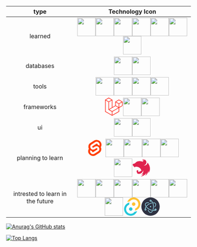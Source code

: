 | type           |                                                        Technology Icon                                                        | 
|:-------------: | :---------------------------------------------------------------------------------------------------------------------------: | 
|    learned     |              <img height="50" src="https://user-images.githubusercontent.com/25181517/192158954-f88b5814-d510-4564-b285-dff7d6400dad.png"><img height="50" src="https://user-images.githubusercontent.com/25181517/183898674-75a4a1b1-f960-4ea9-abcb-637170a00a75.png"><img height="50" src="https://user-images.githubusercontent.com/25181517/117447155-6a868a00-af3d-11eb-9cfe-245df15c9f3f.png"><img height="50" src="https://user-images.githubusercontent.com/25181517/183568594-85e280a7-0d7e-4d1a-9028-c8c2209e073c.png"><img height="50" src="https://user-images.githubusercontent.com/25181517/117201156-9a724800-adec-11eb-9a9d-3cd0f67da4bc.png"><img height="50" src="https://user-images.githubusercontent.com/25181517/183423507-c056a6f9-1ba8-4312-a350-19bcbc5a8697.png"><img height="50" src="https://user-images.githubusercontent.com/25181517/183570228-6a040b9f-3ddf-47a2-a201-743121dac664.png">| 
| databases      |                                                            <img height="50" src="https://user-images.githubusercontent.com/25181517/183896128-ec99105a-ec1a-4d85-b08b-1aa1620b2046.png"><img height="50" src="https://user-images.githubusercontent.com/25181517/182884177-d48a8579-2cd0-447a-b9a6-ffc7cb02560e.png">|
| tools          |                     <img height="50" src="https://user-images.githubusercontent.com/25181517/192108891-d86b6220-e232-423a-bf5f-90903e6887c3.png"><img height="50" src="https://user-images.githubusercontent.com/25181517/192108372-f71d70ac-7ae6-4c0d-8395-51d8870c2ef0.png"><img height="50" src="https://user-images.githubusercontent.com/25181517/117207242-07d5a700-adf4-11eb-975e-be04e62b984b.png"><img height="50" src="https://user-images.githubusercontent.com/25181517/121401671-49102800-c959-11eb-9f6f-74d49a5e1774.png">|
| frameworks     |                                <svg width="50" height="50" viewBox="0 0 50 52" xmlns="http://www.w3.org/2000/svg"><title>Logomark</title><path d="M49.626 11.564a.809.809 0 0 1 .028.209v10.972a.8.8 0 0 1-.402.694l-9.209 5.302V39.25c0 .286-.152.55-.4.694L20.42 51.01c-.044.025-.092.041-.14.058-.018.006-.035.017-.054.022a.805.805 0 0 1-.41 0c-.022-.006-.042-.018-.063-.026-.044-.016-.09-.03-.132-.054L.402 39.944A.801.801 0 0 1 0 39.25V6.334c0-.072.01-.142.028-.21.006-.023.02-.044.028-.067.015-.042.029-.085.051-.124.015-.026.037-.047.055-.071.023-.032.044-.065.071-.093.023-.023.053-.04.079-.06.029-.024.055-.05.088-.069h.001l9.61-5.533a.802.802 0 0 1 .8 0l9.61 5.533h.002c.032.02.059.045.088.068.026.02.055.038.078.06.028.029.048.062.072.094.017.024.04.045.054.071.023.04.036.082.052.124.008.023.022.044.028.068a.809.809 0 0 1 .028.209v20.559l8.008-4.611v-10.51c0-.07.01-.141.028-.208.007-.024.02-.045.028-.068.016-.042.03-.085.052-.124.015-.026.037-.047.054-.071.024-.032.044-.065.072-.093.023-.023.052-.04.078-.06.03-.024.056-.05.088-.069h.001l9.611-5.533a.801.801 0 0 1 .8 0l9.61 5.533c.034.02.06.045.09.068.025.02.054.038.077.06.028.029.048.062.072.094.018.024.04.045.054.071.023.039.036.082.052.124.009.023.022.044.028.068zm-1.574 10.718v-9.124l-3.363 1.936-4.646 2.675v9.124l8.01-4.611zm-9.61 16.505v-9.13l-4.57 2.61-13.05 7.448v9.216l17.62-10.144zM1.602 7.719v31.068L19.22 48.93v-9.214l-9.204-5.209-.003-.002-.004-.002c-.031-.018-.057-.044-.086-.066-.025-.02-.054-.036-.076-.058l-.002-.003c-.026-.025-.044-.056-.066-.084-.02-.027-.044-.05-.06-.078l-.001-.003c-.018-.03-.029-.066-.042-.1-.013-.03-.03-.058-.038-.09v-.001c-.01-.038-.012-.078-.016-.117-.004-.03-.012-.06-.012-.09v-.002-21.481L4.965 9.654 1.602 7.72zm8.81-5.994L2.405 6.334l8.005 4.609 8.006-4.61-8.006-4.608zm4.164 28.764l4.645-2.674V7.719l-3.363 1.936-4.646 2.675v20.096l3.364-1.937zM39.243 7.164l-8.006 4.609 8.006 4.609 8.005-4.61-8.005-4.608zm-.801 10.605l-4.646-2.675-3.363-1.936v9.124l4.645 2.674 3.364 1.937v-9.124zM20.02 38.33l11.743-6.704 5.87-3.35-8-4.606-9.211 5.303-8.395 4.833 7.993 4.524z" fill="#FF2D20" fill-rule="evenodd"/></svg><img height="50" src="https://user-images.githubusercontent.com/25181517/183897015-94a058a6-b86e-4e42-a37f-bf92061753e5.png"><img height="50" src="https://user-images.githubusercontent.com/25181517/183859966-a3462d8d-1bc7-4880-b353-e2cbed900ed6.png">|
|ui              |              <img height="50" src="https://user-images.githubusercontent.com/25181517/202896760-337261ed-ee92-4979-84c4-d4b829c7355d.png"><img height="50" src="https://user-images.githubusercontent.com/25181517/183898054-b3d693d4-dafb-4808-a509-bab54cf5de34.png">|
|planning to learn|           <svg xmlns="http://www.w3.org/2000/svg" width="50" height="50" viewBox="0 0 107 128"><title>svelte-logo</title><path d="M94.1566,22.8189c-10.4-14.8851-30.94-19.2971-45.7914-9.8348L22.2825,29.6078A29.9234,29.9234,0,0,0,8.7639,49.6506a31.5136,31.5136,0,0,0,3.1076,20.2318A30.0061,30.0061,0,0,0,7.3953,81.0653a31.8886,31.8886,0,0,0,5.4473,24.1157c10.4022,14.8865,30.9423,19.2966,45.7914,9.8348L84.7167,98.3921A29.9177,29.9177,0,0,0,98.2353,78.3493,31.5263,31.5263,0,0,0,95.13,58.117a30,30,0,0,0,4.4743-11.1824,31.88,31.88,0,0,0-5.4473-24.1157" style="fill:#ff3e00"/><path d="M45.8171,106.5815A20.7182,20.7182,0,0,1,23.58,98.3389a19.1739,19.1739,0,0,1-3.2766-14.5025,18.1886,18.1886,0,0,1,.6233-2.4357l.4912-1.4978,1.3363.9815a33.6443,33.6443,0,0,0,10.203,5.0978l.9694.2941-.0893.9675a5.8474,5.8474,0,0,0,1.052,3.8781,6.2389,6.2389,0,0,0,6.6952,2.485,5.7449,5.7449,0,0,0,1.6021-.7041L69.27,76.281a5.4306,5.4306,0,0,0,2.4506-3.631,5.7948,5.7948,0,0,0-.9875-4.3712,6.2436,6.2436,0,0,0-6.6978-2.4864,5.7427,5.7427,0,0,0-1.6.7036l-9.9532,6.3449a19.0329,19.0329,0,0,1-5.2965,2.3259,20.7181,20.7181,0,0,1-22.2368-8.2427,19.1725,19.1725,0,0,1-3.2766-14.5024,17.9885,17.9885,0,0,1,8.13-12.0513L55.8833,23.7472a19.0038,19.0038,0,0,1,5.3-2.3287A20.7182,20.7182,0,0,1,83.42,29.6611a19.1739,19.1739,0,0,1,3.2766,14.5025,18.4,18.4,0,0,1-.6233,2.4357l-.4912,1.4978-1.3356-.98a33.6175,33.6175,0,0,0-10.2037-5.1l-.9694-.2942.0893-.9675a5.8588,5.8588,0,0,0-1.052-3.878,6.2389,6.2389,0,0,0-6.6952-2.485,5.7449,5.7449,0,0,0-1.6021.7041L37.73,51.719a5.4218,5.4218,0,0,0-2.4487,3.63,5.7862,5.7862,0,0,0,.9856,4.3717,6.2437,6.2437,0,0,0,6.6978,2.4864,5.7652,5.7652,0,0,0,1.602-.7041l9.9519-6.3425a18.978,18.978,0,0,1,5.2959-2.3278,20.7181,20.7181,0,0,1,22.2368,8.2427,19.1725,19.1725,0,0,1,3.2766,14.5024,17.9977,17.9977,0,0,1-8.13,12.0532L51.1167,104.2528a19.0038,19.0038,0,0,1-5.3,2.3287" style="fill:#fff"/></svg> <img height="50" src="https://user-images.githubusercontent.com/25181517/183890598-19a0ac2d-e88a-4005-a8df-1ee36782fde1.png"><img height="50" src="https://user-images.githubusercontent.com/25181517/186150365-da1eccce-6201-487c-8649-45e9e99435fd.png"><img height="50" src="https://user-images.githubusercontent.com/25181517/186150304-1568ffdf-4c62-4bdc-9cf1-8d8efcea7c5b.png"><img height="50" src="https://user-images.githubusercontent.com/25181517/192106073-90fffafe-3562-4ff9-a37e-c77a2da0ff58.png"><img height="50" src="./opengl.png"><svg height="50" viewBox="0 0 264.58333 255.58751" width="50" xmlns="http://www.w3.org/2000/svg"><path d="m153.33845 45.652481c-1.80934 0-3.48944.387729-5.04032.904673 3.29558 2.19706 5.10493 5.104961 6.00963 8.400551.0648.45233.19386.775444.25856 1.227759.0648.387729.12916.775444.12916 1.163171.2586 5.686509-1.48628 6.397323-2.71403 9.757543-1.87398 4.329529-1.35704 8.982133.90466 12.730079.19387.452318.45234.969275.77546 1.421618-2.45558-16.348759 11.17919-18.804304 13.69932-23.90924.19386-4.458761-3.48944-7.431263-6.39731-9.499092-2.77864-1.680104-5.29884-2.197062-7.62513-2.197062zm20.54903 3.683318c-.25858 1.486247-.0647 1.09853-.12913 1.873973-.0647.516945-.0647 1.163157-.12914 1.680102-.12914.516959-.2586 1.033904-.45236 1.550886-.12913.516945-.32309 1.033903-.51694 1.550847-.2586.516983-.45234.969301-.71082 1.486258-.19385.258585-.32309.516945-.51695.775443-.12914.193857-.25858.387715-.38771.581572-.32309.452355-.64621.904673-.96929 1.292387-.38774.387729-.71083.840046-1.16319 1.163171v.0647c-.38771.3231-.77543.710815-1.22775 1.033903-1.35702 1.033902-2.90787 1.809344-4.32952 2.778644-.45231.323088-.90468.581587-1.29238.9693-.45233.323088-.84006.646176-1.22776 1.033903-.45236.387715-.77545.775442-1.16318 1.227784-.32309.387728-.7108.840048-.96927 1.292402-.32312.452317-.6462.904661-.9047 1.35699-.25857.516944-.45233.969299-.71081 1.486245-.19385.516944-.38773.969301-.51695 1.486244-.19386.581586-.3231 1.098544-.45234 1.615514-.0647.258583-.0647.58156-.12914.840045-.0648.258584-.0648.516945-.12913.775443 0 .516944-.0647 1.09853-.0647 1.615475 0 .387727 0 .775441.0647 1.163169 0 .516946.0647 1.033892.19385 1.615476.0647.516944.19384 1.033902.32312 1.550885.19386.516944.3231 1.033902.51694 1.550847.12916.323126.32309.646213.45236.904673l-14.86252-5.75114c-2.52018-.710815-4.9757-1.35699-7.49588-1.938576-1.357-.323087-2.714-.646198-4.07102-.969299-3.87719-.77543-7.81895-1.356991-11.76076-1.744705-.12913 0-.19385-.06471-.32309-.06471-3.8772-.387714-7.68973-.581572-11.5669-.581572-2.84328 0-5.68656.129131-8.465201.323088-3.941798.258584-7.883602.775442-11.825373 1.421617-.969302.129144-1.938602.323125-2.907905.516984-2.003199.387689-3.941771.840044-5.815742 1.292386-.9693.258584-1.938602.516958-2.907903.775419-.96927.387713-1.87394.84007-2.778642 1.227784-.710811.323088-1.421619.646187-2.132431.9693-.129139.06471-.25858.06471-.32309.129144-.64621.323087-1.22779.581547-1.809341.904671-.193861.06471-.323122.129132-.452351.193859-.71081.323089-1.421618.710803-2.003201 1.033902-.45235.193858-.90467.452343-1.292389.646213-.193862.129131-.452353.258572-.581582.323088-.581579.323088-1.16316.646174-1.680111.9693-.581581.323087-1.098532.646175-1.550882.969263-.452318.323125-.904667.581585-1.29239.904672-.06474.06471-.129139.06471-.193861.129145-.387719.258583-.840039.581571-1.227758.904696 0 0-.06473.0647-.12914.129142-.32309.258584-.646212.516947-.969301.775407-.129138.06471-.258581.193857-.38772.258583-.32309.258586-.64618.581586-.969271.84007-.06473.129143-.193859.193858-.258581.258585-.38772.387715-.775441.710802-1.163161 1.09853-.06473 0-.06473.06471-.129139.129131-.38772.3231-.775439.710816-1.163159 1.098543-.06473.06471-.06473.12913-.12914.12913-.32309.323089-.64618.646213-.969301 1.033902-.129137.129143-.32309.258586-.452319.387715-.32309.387728-.710811.775443-1.09853 1.163171-.06473.129132-.19386.193858-.258582.323087-.516952.516983-.969302 1.033928-1.486252 1.550885-.06473.06471-.129138.129128-.193859.193858-1.033931 1.098529-2.132463 2.197059-3.295594 3.166352-1.163159 1.0339-2.390922 2.0032-3.618711 2.84325-1.292392.9047-2.520152 1.68011-3.877173 2.45555-1.292392.71079-2.649412 1.35701-4.071032 1.9386-1.357022.58157-2.778641 1.09854-4.200264 1.55085-2.714041.58157-5.492684 1.68011-7.883605 1.87397-.51695 0-1.098531.12915-1.615482.19385-.581578.12914-1.098529.25859-1.615479.38774-.516951.19384-1.033931.38771-1.550883.58156-.516951.19386-1.033901.45235-1.550852.71083-.45235.32308-.969299.58157-1.421651.90466-.452322.32309-.904672.7108-1.292393 1.09853-.452319.32312-.904669.77545-1.29239 1.16315-.387721.45237-.77544.84008-1.0985304 1.29239-.3230901.51695-.7108108.96931-.9693016 1.48627-.32309.45235-.6461799.96929-.9046707 1.48622-.2585815.58161-.5169498 1.09855-.7108107 1.68014-.1938599.51695-.3877199 1.09852-.5815799 1.68011-.1291382.51694-.2585813 1.0339-.3230898 1.55083 0 .0648-.064719.12916-.064719.19387-.1291392.58161-.1291392 1.35706-.1938608 1.74479-.064719.45232-.1291373.84002-.1291373 1.29238 0 .25858 0 .58155.064719.84003.064719.45236.1291371.84007.2585814 1.22782.1291382.38766.2585815.77539.4523201 1.16312v.0647c.1938599.38775.4523506.77545.7108108 1.16317.2585814.38772.5169804.77544.8400704 1.16317.3230899.32309.7108109.71078 1.0985304 1.03389.3877209.38772.7754421.71081 1.2277611 1.0339 1.550881 1.35703 1.938601 1.80938 3.941806 2.84327.323087.19387.64621.32311 1.03393.51697.06473 0 .129139.0647.193859.0647 0 .12913 0 .19387.06473.32313.06472.51696.193859 1.03389.32309 1.55086.129138.58158.323121 1.09855.516981 1.55087.19386.38773.32309.77543.516951 1.16317.06472.12915.12914.25858.19386.32309.258581.51694.51695.96932.77541 1.42162.323121.45233.64621.90466.969299 1.35703.323092.3877.710813.84004 1.098532 1.22775.387721.38773.775442.71083 1.227793 1.09852 0 0 .06473.0648.129137.0648.387722.32312.77544.64622 1.163162.90466.45232.32311.90467.58157 1.421619.84007.452351.25858.969302.51695 1.486252.71082.387721.19386.84004.32311 1.292392.45234.06473.0648.129138.0648.258582.12916.258581.0648.581548.12912.840039.19384-.193859 3.48945-.258582 6.78504.258583 7.94822.58155 1.29238 3.424821-2.64941 6.268094-7.17277-.387719 4.45875-.646211 9.6929 0 11.24381.710809 1.61545 4.587982-3.42487 7.948203-8.98215 45.815262-10.59757 87.62418 21.066 92.01829 65.78273-.84006-6.97892-9.43446-10.85608-13.37623-9.88677-1.93861 4.78183-5.2342 10.92068-10.53299 14.73324.45233-4.2649.25856-8.65901-.64619-12.92392-1.42165 5.94501-4.2003 11.50232-8.01287 16.28415-6.138857.45232-12.277729-2.52019-15.50872-6.97891-.258582-.19388-.323091-.58159-.516951-.84006-.193862-.45238-.387719-.90467-.516951-1.35703-.193859-.45232-.323089-.90467-.387719-1.35699-.06473-.45236-.06473-.90469-.06473-1.42163 0-.32312 0-.6462 0-.96928.06473-.45238.19386-.90471.323091-1.35705.129138-.45232.25858-.90467.45235-1.35701.258582-.45231.45232-.90466.775441-1.35698 1.09853-3.10178 1.09853-5.62192-.90467-7.10816-.387721-.25858-.775441-.45236-1.227791-.64622-.258584-.0647-.581582-.19386-.84004-.25857-.193861-.0647-.32309-.12916-.516951-.19387-.452351-.12914-.904702-.25859-1.357022-.32309-.45235-.12913-.90467-.19386-1.35702-.19386-.452321-.0648-.969303-.12914-1.421622-.12914-.323089 0-.64621.0647-.969301.0647-.516949 0-.969299.0648-1.421621.19386-.45235.0648-.904669.12913-1.357019.25856-.452322.12915-.904673.25859-1.357023.45238-.452319.19385-.840041.38771-1.292389.58157-.38769.19387-.775412.45232-1.227761.64618-15.056371 9.82217-6.074235 32.82674 4.200264 39.48256-3.877175.71081-7.818947 1.5509-8.917479 2.39092-.06473.0647-.129138.12915-.129138.12915 2.778642 1.68009 5.686516 3.10173 8.723616 4.32949 4.135665 1.35702 8.529786 2.58479 10.468387 3.10176v.0647c5.363424 1.09854 10.79148 1.48626 16.284139 1.16317 28.62649-2.00321 52.0834-23.78003 56.3483-52.47111.12914.58159.25858 1.09852.38772 1.68012.19387 1.16312.45232 2.3909.58155 3.61867v.0648c.12914.58158.19386 1.16315.25858 1.6801v.25859c.0648.58157.12915 1.16316.12915 1.6801.0647.71082.12914 1.42162.12914 2.13247v1.0339c0 .32312.0647.7108.0647 1.03392 0 .38773-.0647.77542-.0647 1.16314v.90467c0 .45236-.0648.84006-.0648 1.2924 0 .25856 0 .51696-.0647.84006 0 .45236-.0647.90466-.0647 1.42162-.0648.19386-.0648.38772-.0648.58159-.0647.51696-.12914.9693-.19387 1.48626 0 .19387 0 .38771-.0647.58159-.0648.64617-.19385 1.22777-.25855 1.87394v.0648.0647c-.12914.58157-.2586 1.22776-.38775 1.80933v.19387c-.12912.58156-.25858 1.16316-.3877 1.74471 0 .0648-.0647.19387-.0647.25856-.12916.5816-.2586 1.16317-.45232 1.74478v.19384c-.19386.64617-.38773 1.22776-.51698 1.80934-.0647.0647-.0647.12914-.0647.12914-.19387.64621-.38771 1.29239-.58155 1.93858-.25858.64621-.45234 1.22778-.71081 1.87398-.25857.6462-.45236 1.2924-.71083 1.87396-.25859.64622-.51697 1.2278-.77543 1.87397h-.0648c-.2586.58157-.51699 1.22779-.8401 1.80938-.0647.19383-.12912.32309-.19384.4523-.0647.0648-.0647.12914-.12914.19388-4.20026 8.46514-10.40377 15.89639-18.15809 21.71217-.51695.32309-1.03392.71082-1.55086 1.09852-.12915.12915-.32312.19388-.45235.32309-.45235.3231-.90468.64618-1.42161.96931l.19385.38772h.0647c.90466-.12913 1.80934-.25858 2.71402-.38772h.0647c1.68012-.25858 3.36023-.58158 5.04035-.90467.45231-.0648.9693-.19385 1.42161-.32312.32309-.0648.58158-.12913.90467-.19386.45235-.0648.90468-.19386 1.35704-.25857.3877-.12914.77543-.19388 1.16314-.3231 6.46195-1.55089 12.73007-3.68335 18.73965-6.20349-10.27448 14.02243-24.03847 25.33087-40.12874 32.76212 7.43127-.51696 14.86251-1.74472 22.03528-3.81254 26.0417-7.68977 47.94772-25.20165 61.06549-48.7878-2.6494 14.92714-8.5944 29.14344-17.38265 41.55041 6.26809-4.13569 12.01923-8.91753 17.25342-14.34557 14.47478-15.12097 23.97388-34.31296 27.20483-54.92665 2.19708 10.2099 2.84328 20.74293 1.87398 31.14666 46.65534-65.07192 3.87717-132.53476-14.02244-150.305141-.0648-.129133-.12914-.193858-.12914-.323089-.0648.0647-.0648.0647-.0648.129144 0-.06471 0-.06471-.0647-.129144 0 .775442-.0647 1.550848-.12914 2.326291-.19387 1.48625-.38771 2.907879-.64621 4.329529-.32308 1.42162-.71081 2.84322-1.09854 4.26488-.45232 1.35699-.96925 2.77862-1.55085 4.13565-.58158 1.29237-1.22778 2.64939-1.93859 3.9418-.71082 1.22778-1.48625 2.52016-2.32629 3.6833-.84006 1.2278-1.74474 2.39093-2.64943 3.48944-.96931 1.16318-2.00319 2.1971-3.03712 3.23101-.64618.58158-1.22775 1.09853-1.87398 1.61546-.51694.45236-.96927.84009-1.48625 1.29239-1.16314.90468-2.32629 1.74474-3.61867 2.52019-1.22778.77542-2.52014 1.55086-3.81254 2.19707-1.35702.64619-2.71404 1.22776-4.07104 1.80935-1.35702.51693-2.77864.96928-4.20031 1.35701-1.42161.3877-2.90785.71081-4.32949.96928-1.48623.25858-2.97249.38771-4.39412.51697-1.03392.0647-2.06782.12915-3.10175.12915-1.48626 0-2.97248-.12915-4.39412-.25858-1.48624-.12914-2.97251-.32314-4.39413-.64623-1.48625-.25858-2.9079-.64621-4.32953-1.09851h-.0647c1.42163-.12914 2.84327-.2586 4.26492-.51697 1.48622-.25858 2.90785-.58156 4.3295-.96931 1.42162-.38771 2.84325-.84006 4.20026-1.357 1.42162-.51696 2.77865-1.16313 4.07105-1.80936 1.357-.64621 2.58478-1.357 3.87716-2.13244 1.22776-.84005 2.45554-1.68009 3.61869-2.58479 1.16316-.90466 2.26167-1.87394 3.29562-2.90786 1.09853-.96932 2.06781-2.06784 3.03711-3.16638.96927-1.16312 1.87396-2.32628 2.71402-3.48944.12915-.19387.25859-.45232.38774-.64619.64617-1.03392 1.29235-2.06783 1.87392-3.10176.71083-1.29239 1.35704-2.58479 1.9386-3.94177.58159-1.35702 1.09855-2.71405 1.55089-4.13566.45232-1.35703.77542-2.77864 1.09853-4.200258.25859-1.486258.51694-2.90791.64619-4.329528.12914-1.486244.25857-2.972503.25857-4.394119 0-1.033928-.0648-2.06783-.12912-3.101733-.12915-1.486246-.32311-2.9079-.51696-4.329519-.25859-1.486257-.58157-2.907873-.96931-4.329529-.45231-1.356991-.90467-2.778634-1.42161-4.135623-.51699-1.357028-1.16315-2.714042-1.80938-4.006443-.71081-1.292388-1.42161-2.584776-2.19704-3.812536-.84005-1.22776-1.68013-2.390917-2.5848-3.554087-.96927-1.098531-1.93857-2.19706-2.97251-3.29559-.51694-.516947-1.09853-1.098532-1.6801-1.615476-2.90787-2.2617-5.945-4.394159-8.9821-6.332732-.45233-.258574-.84005-.452342-1.2924-.646212-2.13246-1.356992-4.13566-2.067831-6.13885-2.714007z" fill="#e0234e" fill-rule="evenodd" transform="translate(0 -41.412487)"/></svg>|
|intrested to learn in the future|          <img height="50" src="https://user-images.githubusercontent.com/25181517/188324036-d704ac9a-6e61-4722-b978-254b25b61bed.png"><img height="50" src="https://user-images.githubusercontent.com/25181517/189715289-df3ee512-6eca-463f-a0f4-c10d94a06b2f.png"><img height="50" src="https://user-images.githubusercontent.com/25181517/192599922-3a8ceb1c-ff1d-40bc-b73c-99ea1182d8ad.png"><img height="50" src="https://user-images.githubusercontent.com/25181517/187955005-f4ca6f1a-e727-497b-b81b-93fb9726268e.png"><img height="50" src="https://user-images.githubusercontent.com/25181517/192107856-aa92c8b1-b615-47c3-9141-ed0d29a90239.png"><img height="50" src="https://user-images.githubusercontent.com/25181517/192158956-48192682-23d5-4bfc-9dfb-6511ade346bc.png"><img height="50" src="https://user-images.githubusercontent.com/25181517/189716855-2c69ca7a-5149-4647-936d-780610911353.png"><svg width="50" height="50" viewBox="0 0 256 289" version="1.1" xmlns="http://www.w3.org/2000/svg" xmlns:xlink="http://www.w3.org/1999/xlink" preserveAspectRatio="xMidYMid"><g><path d="M178.496537,104.930808 C178.496537,120.084789 166.211808,132.369518 151.057827,132.369518 C135.903846,132.369518 123.619117,120.084789 123.619117,104.930808 C123.619117,89.7768271 135.903846,77.4920982 151.057827,77.4920982 C166.211808,77.4920982 178.496537,89.7768271 178.496537,104.930808 L178.496537,104.930808 Z" fill="#FFC131"></path><circle fill="#24C8DB" transform="translate(104.910905, 183.505296) rotate(180.000000) translate(-104.910905, -183.505296) " cx="104.910905" cy="183.505296" r="27.43871"></circle><path d="M207.930789,192.859402 C196.903242,199.988468 184.633759,204.980878 171.761581,207.576528 C175.492052,196.940829 176.729513,185.590328 175.378501,174.400633 C205.331921,163.929437 225.19973,135.436855 224.670689,103.710314 C224.141649,71.9837732 203.334922,44.1694396 173.049037,34.7027353 C142.763153,25.2360309 109.81978,36.2492602 91.3162718,62.0266434 C77.3552077,63.5974626 63.76947,67.5634855 51.1559781,73.7504559 C64.8599422,29.5355208 105.956668,-0.445123293 152.244425,0.00500014704 C198.532183,0.455123587 239.038101,31.2293093 251.879622,75.7023849 C264.721143,120.17546 246.854085,167.804739 207.930789,192.859402 L207.930789,192.859402 Z M52.4031922,92.8328315 L78.0958024,95.9508667 C78.6785818,90.9892674 79.7651054,86.0999113 81.3385591,81.3584618 C71.1758781,83.7210695 61.4231351,87.5885365 52.4031922,92.8328315 L52.4031922,92.8328315 Z" fill="#FFC131"></path><path d="M47.9132215,95.5767025 C59.0070613,88.3748885 71.3642836,83.3388972 84.3318729,80.7348548 C80.4092975,91.3689001 79.0006191,102.766389 80.2160664,114.035471 C50.3687066,124.653897 30.6674546,153.183397 31.3099018,184.856778 C31.9523489,216.53016 52.7942769,244.237302 83.0476678,253.636674 C113.301059,263.036046 146.174554,252.017653 164.65246,226.284739 C178.605962,224.753189 192.191364,220.829455 204.812754,214.685648 C191.075002,258.852536 149.999038,288.783905 103.747182,288.330443 C57.4953265,287.87698 17.0141083,257.146007 4.14495666,212.71826 C-8.72419499,168.290513 9.06449061,120.680804 47.9132215,95.5767025 L47.9132215,95.5767025 Z M203.440819,195.603273 L202.941933,195.852715 L203.440819,195.603273 Z" fill="#24C8DB"></path> </g></svg><svg width="50" height="50" viewBox="0 0 128 128" fill="none" xmlns="http://www.w3.org/2000/svg"><circle cx="64" cy="64" r="64" fill="#2F3242"/><path d="M51.3954 39.5028C52.3733 39.6812 53.3108 39.033 53.4892 38.055C53.6676 37.0771 53.0194 36.1396 52.0414 35.9612L51.3954 39.5028ZM28.6153 43.5751L30.1748 44.4741L30.1748 44.4741L28.6153 43.5751ZM28.9393 60.9358C29.4332 61.7985 30.5329 62.0976 31.3957 61.6037C32.2585 61.1098 32.5575 60.0101 32.0636 59.1473L28.9393 60.9358ZM37.6935 66.7457C37.025 66.01 35.8866 65.9554 35.1508 66.6239C34.415 67.2924 34.3605 68.4308 35.029 69.1666L37.6935 66.7457ZM53.7489 81.7014L52.8478 83.2597L53.7489 81.7014ZM96.9206 89.515C97.7416 88.9544 97.9526 87.8344 97.3919 87.0135C96.8313 86.1925 95.7113 85.9815 94.8904 86.5422L96.9206 89.515ZM52.0414 35.9612C46.4712 34.9451 41.2848 34.8966 36.9738 35.9376C32.6548 36.9806 29.0841 39.1576 27.0559 42.6762L30.1748 44.4741C31.5693 42.0549 34.1448 40.3243 37.8188 39.4371C41.5009 38.5479 46.1547 38.5468 51.3954 39.5028L52.0414 35.9612ZM27.0559 42.6762C24.043 47.9029 25.2781 54.5399 28.9393 60.9358L32.0636 59.1473C28.6579 53.1977 28.1088 48.0581 30.1748 44.4741L27.0559 42.6762ZM35.029 69.1666C39.6385 74.24 45.7158 79.1355 52.8478 83.2597L54.6499 80.1432C47.8081 76.1868 42.0298 71.5185 37.6935 66.7457L35.029 69.1666ZM52.8478 83.2597C61.344 88.1726 70.0465 91.2445 77.7351 92.3608C85.359 93.4677 92.2744 92.6881 96.9206 89.515L94.8904 86.5422C91.3255 88.9767 85.4902 89.849 78.2524 88.7982C71.0793 87.7567 62.809 84.8612 54.6499 80.1432L52.8478 83.2597ZM105.359 84.9077C105.359 81.4337 102.546 78.6127 99.071 78.6127V82.2127C100.553 82.2127 101.759 83.4166 101.759 84.9077H105.359ZM99.071 78.6127C95.5956 78.6127 92.7831 81.4337 92.7831 84.9077H96.3831C96.3831 83.4166 97.5892 82.2127 99.071 82.2127V78.6127ZM92.7831 84.9077C92.7831 88.3817 95.5956 91.2027 99.071 91.2027V87.6027C97.5892 87.6027 96.3831 86.3988 96.3831 84.9077H92.7831ZM99.071 91.2027C102.546 91.2027 105.359 88.3817 105.359 84.9077H101.759C101.759 86.3988 100.553 87.6027 99.071 87.6027V91.2027Z" fill="#A2ECFB"/><path d="M91.4873 65.382C90.8456 66.1412 90.9409 67.2769 91.7002 67.9186C92.4594 68.5603 93.5951 68.465 94.2368 67.7058L91.4873 65.382ZM99.3169 43.6354L97.7574 44.5344L99.3169 43.6354ZM84.507 35.2412C83.513 35.2282 82.6967 36.0236 82.6838 37.0176C82.6708 38.0116 83.4661 38.8279 84.4602 38.8409L84.507 35.2412ZM74.9407 39.8801C75.9127 39.6716 76.5315 38.7145 76.323 37.7425C76.1144 36.7706 75.1573 36.1517 74.1854 36.3603L74.9407 39.8801ZM53.7836 46.3728L54.6847 47.931L53.7836 46.3728ZM25.5491 80.9047C25.6932 81.8883 26.6074 82.5688 27.5911 82.4247C28.5747 82.2806 29.2552 81.3664 29.1111 80.3828L25.5491 80.9047ZM94.2368 67.7058C97.8838 63.3907 100.505 58.927 101.752 54.678C103.001 50.4213 102.9 46.2472 100.876 42.7365L97.7574 44.5344C99.1494 46.9491 99.3603 50.0419 98.2974 53.6644C97.2323 57.2945 94.9184 61.3223 91.4873 65.382L94.2368 67.7058ZM100.876 42.7365C97.9119 37.5938 91.7082 35.335 84.507 35.2412L84.4602 38.8409C91.1328 38.9278 95.7262 41.0106 97.7574 44.5344L100.876 42.7365ZM74.1854 36.3603C67.4362 37.8086 60.0878 40.648 52.8826 44.8146L54.6847 47.931C61.5972 43.9338 68.5948 41.2419 74.9407 39.8801L74.1854 36.3603ZM52.8826 44.8146C44.1366 49.872 36.9669 56.0954 32.1491 62.3927C27.3774 68.63 24.7148 75.2115 25.5491 80.9047L29.1111 80.3828C28.4839 76.1026 30.4747 70.5062 35.0084 64.5802C39.496 58.7143 46.2839 52.7889 54.6847 47.931L52.8826 44.8146Z" fill="#A2ECFB"/><path d="M49.0825 87.2295C48.7478 86.2934 47.7176 85.8059 46.7816 86.1406C45.8455 86.4753 45.358 87.5055 45.6927 88.4416L49.0825 87.2295ZM78.5635 96.4256C79.075 95.5732 78.7988 94.4675 77.9464 93.9559C77.0941 93.4443 75.9884 93.7205 75.4768 94.5729L78.5635 96.4256ZM79.5703 85.1795C79.2738 86.1284 79.8027 87.1379 80.7516 87.4344C81.7004 87.7308 82.71 87.2019 83.0064 86.2531L79.5703 85.1795ZM84.3832 64.0673H82.5832H84.3832ZM69.156 22.5301C68.2477 22.1261 67.1838 22.535 66.7799 23.4433C66.3759 24.3517 66.7848 25.4155 67.6931 25.8194L69.156 22.5301ZM45.6927 88.4416C47.5994 93.7741 50.1496 98.2905 53.2032 101.505C56.2623 104.724 59.9279 106.731 63.9835 106.731V103.131C61.1984 103.131 58.4165 101.765 55.8131 99.0249C53.2042 96.279 50.8768 92.2477 49.0825 87.2295L45.6927 88.4416ZM63.9835 106.731C69.8694 106.731 74.8921 102.542 78.5635 96.4256L75.4768 94.5729C72.0781 100.235 68.0122 103.131 63.9835 103.131V106.731ZM83.0064 86.2531C85.0269 79.7864 86.1832 72.1831 86.1832 64.0673H82.5832C82.5832 71.8536 81.4723 79.0919 79.5703 85.1795L83.0064 86.2531ZM86.1832 64.0673C86.1832 54.1144 84.4439 44.922 81.4961 37.6502C78.5748 30.4436 74.3436 24.8371 69.156 22.5301L67.6931 25.8194C71.6364 27.5731 75.3846 32.1564 78.1598 39.0026C80.9086 45.7836 82.5832 54.507 82.5832 64.0673H86.1832Z" fill="#A2ECFB"/><path fill-rule="evenodd" clip-rule="evenodd" d="M103.559 84.9077C103.559 82.4252 101.55 80.4127 99.071 80.4127C96.5924 80.4127 94.5831 82.4252 94.5831 84.9077C94.5831 87.3902 96.5924 89.4027 99.071 89.4027C101.55 89.4027 103.559 87.3902 103.559 84.9077V84.9077Z" stroke="#A2ECFB" stroke-width="3.6" stroke-linecap="round"/><path fill-rule="evenodd" clip-rule="evenodd" d="M28.8143 89.4027C31.2929 89.4027 33.3023 87.3902 33.3023 84.9077C33.3023 82.4252 31.2929 80.4127 28.8143 80.4127C26.3357 80.4127 24.3264 82.4252 24.3264 84.9077C24.3264 87.3902 26.3357 89.4027 28.8143 89.4027V89.4027V89.4027Z" stroke="#A2ECFB" stroke-width="3.6" stroke-linecap="round"/><ellipse cx="63.9835" cy="23.2036" rx="4.48794" ry="4.495" stroke="#A2ECFB" stroke-width="3.6" stroke-linecap="round"/><path fill-rule="evenodd" clip-rule="evenodd" d="M64.8501 68.0857C62.6341 68.5652 60.451 67.1547 59.9713 64.9353C59.4934 62.7159 60.9007 60.5293 63.1167 60.0489C65.3326 59.5693 67.5157 60.9798 67.9954 63.1992C68.4742 65.4186 67.066 67.6052 64.8501 68.0857Z" fill="#A2ECFB"/></svg>|





<!-- ![Anurag's GitHub stats](https://github-readme-stats.vercel.app/api?username=/ilyes-guy&show_icons=true&theme=radical) -->
[![Anurag's GitHub stats](https://github-readme-stats.vercel.app/api?username=ilyes-guy&show_icons=true&theme=radical&count_private=true)](https://github.com/anuraghazra/github-readme-stats)


[![Top Langs](https://github-readme-stats.vercel.app/api/top-langs/?username=ilyes-guy&count_private=true)](https://github.com/anuraghazra/github-readme-stats)
